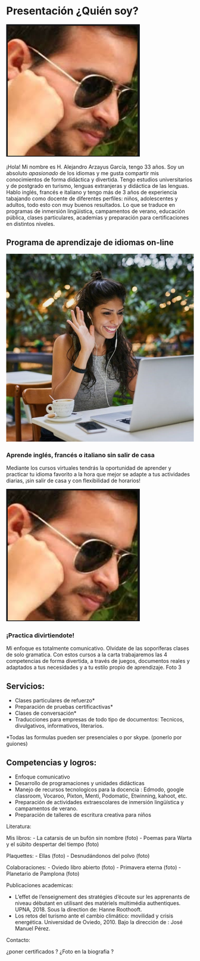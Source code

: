 # Presentación ¿Quién soy?  

![alt text](choped.png)

¡Hola! Mi nombre es H. Alejandro Arzayus García, tengo 33 años. Soy un absoluto *apasionado* de los idiomas y me gusta compartir mis conocimientos de forma didáctica y divertida. Tengo estudios universitarios y de postgrado en turismo, lenguas extranjeras y didáctica de las lenguas. Hablo inglés, francés e italiano y tengo más de 3 años de experiencia tabajando como docente de diferentes perfiles: niños, adolescentes y adultos, todo esto con muy buenos resultados. Lo que se traduce en programas de inmersión lingüistica, campamentos de verano, educación pública, clases particulares, academias y preparación para certificaciones en distintos niveles.



## Programa de aprendizaje de idiomas on-line  


![alt text](chica.jpg)  

### Aprende inglés, francés o italiano sin salir de casa  

Mediante los cursos virtuales tendrás la oportunidad de aprender y practicar tu idioma favorito a la hora que mejor se adapte a tus actividades diarias, ¡sin salir de casa y con flexibilidad de horarios!  

![alt text](choped.png)  

### ¡Practica divirtiendote!  

Mi enfoque es totalmente comunicativo. Olvídate de las soporíferas clases de solo gramatica. Con estos cursos a la carta trabajaremos las 4 competencias de forma divertida, a través de juegos, documentos reales y adaptados a tus necesidades y a tu estilo propio de aprendizaje.
Foto 3

## Servicios:  

- Clases particulares de refuerzo*  
- Preparación de pruebas certificactivas*  
- Clases de conversación*  
- Traducciones para empresas de todo tipo de documentos: Tecnicos, divulgativos, informativos, literarios.  

*Todas las formulas pueden ser  presenciales o por skype. (ponerlo por guiones)  



## Competencias y logros:  

- Enfoque comunicativo  
- Desarrollo de programaciones y unidades didácticas  
- Manejo de recursos tecnologicos para la docencia : Edmodo, google classroom, Vocaroo, Pixton, Menti, Podomatic, Etwinning, kahoot, etc.  
- Preparación de actividades extraescolares de inmersión lingüística y campamentos de verano.  
- Preparación de talleres de escritura creativa para niños  

Literatura:  

Mis libros: - La catarsis de un bufón sin nombre (foto)
                  - Poemas para Warta y el súbito despertar del tiempo (foto)

Plaquettes: - Ellas (foto)
                  - Desnudándonos del polvo (foto)

Colaboraciones: - Oviedo libro abierto (foto)
                           - Primavera eterna (foto)
                           - Planetario de Pamplona (foto)

Publicaciones academicas:
- L’effet de l’enseignement des stratégies d’écoute sur les apprenants de niveau débutant en utilisant des matériels multimédia authentiques. UPNA, 2018. Sous la direction de: Hanne Roothooft.
- Los retos del turismo ante el cambio climático: movilidad y crisis energética. Universidad de Oviedo, 2010. Bajo la dirección de : José Manuel Pérez.





Contacto:

¿poner certificados ? ¿Foto en la biografia ?

